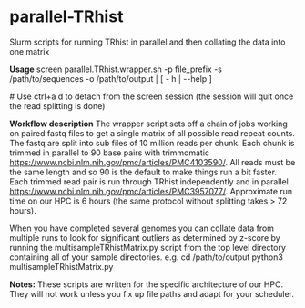 # parallel-TRhist
Slurm scripts for running TRhist in parallel and then collating the data into one matrix

**Usage**
screen parallel.TRhist.wrapper.sh -p file_prefix -s /path/to/sequences -o /path/to/output | [ - h | --help ]

\# Use ctrl+a d to detach from the screen session (the session will quit once the read splitting is done)

**Workflow description**
The wrapper script sets off a chain of jobs working on paired fastq files to get a single matrix of all possible read repeat counts.
The fastq are split into sub files of 10 million reads per chunk.
Each chunk is trimmed in parallel to 90 base pairs with trimmomatic https://www.ncbi.nlm.nih.gov/pmc/articles/PMC4103590/.  All reads must be the same length and so 90 is the default to make things run a bit faster.
Each trimmed read pair is run through TRhist independently and in parallel https://www.ncbi.nlm.nih.gov/pmc/articles/PMC3957077/. Approximate run time on our HPC is 6 hours (the same protocol without splitting takes > 72 hours).

When you have completed several genomes you can collate data from multiple runs to look for significant outliers as determined by z-score by running the multisampleTRhistMatrix.py script from the top level directory containing all of your sample directories.
e.g.
cd /path/to/output
python3 multisampleTRhistMatrix.py

**Notes:**
These scripts are written for the specific architecture of our HPC.  They will not work unless you fix up file paths and adapt for your scheduler.
